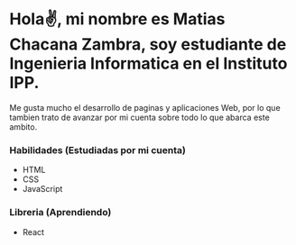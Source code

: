 # Hola✌, mi nombre es Matias Chacana Zambra, soy estudiante de Ingenieria Informatica en el Instituto IPP. 
<p>Me gusta mucho el desarrollo de paginas y aplicaciones Web, por lo que tambien trato de avanzar por mi cuenta sobre todo lo que abarca este ambito.</p>

<h3>Habilidades (Estudiadas por mi cuenta)</h3>
<ul>
  <li>HTML</li>
  <li>CSS</li>
  <li>JavaScript</li>
</ul>
  
<h3>Libreria (Aprendiendo)</h3>
<ul>
  <li>React</li>
</ul>


